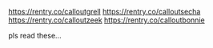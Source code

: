 https://rentry.co/calloutgrell
https://rentry.co/calloutsecha
https://rentry.co/calloutzeek
https://rentry.co/calloutbonnie

pls read these... 
